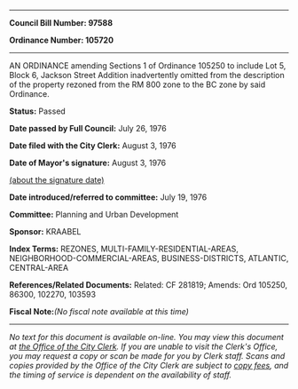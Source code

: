 

********

**Council Bill Number: 97588**
   
**Ordinance Number: 105720**
********

 AN ORDINANCE amending Sections 1 of Ordinance 105250 to include Lot 5, Block 6, Jackson Street Addition inadvertently omitted from the description of the property rezoned from the RM 800 zone to the BC zone by said Ordinance.

**Status:** Passed
   
**Date passed by Full Council:** July 26, 1976
   
**Date filed with the City Clerk:** August 3, 1976
   
**Date of Mayor's signature:** August 3, 1976
   
[(about the signature date)](/~public/approvaldate.htm)
   
   
   
**Date introduced/referred to committee:** July 19, 1976
   
**Committee:** Planning and Urban Development
   
**Sponsor:** KRAABEL
   
   
**Index Terms:** REZONES, MULTI-FAMILY-RESIDENTIAL-AREAS, NEIGHBORHOOD-COMMERCIAL-AREAS, BUSINESS-DISTRICTS, ATLANTIC, CENTRAL-AREA

**References/Related Documents:** Related: CF 281819; Amends: Ord 105250, 86300, 102270, 103593

**Fiscal Note:**_(No fiscal note available at this time)_
********

_No text for this document is available on-line. You may view this document at [the Office of the City Clerk](http://www.seattle.gov/leg/clerk/contactUs.htm). If you are unable to visit the Clerk's Office, you may request a copy or scan be made for you by Clerk staff. Scans and copies provided by the Office of the City Clerk are subject to [copy fees](http://clerk.seattle.gov/~public/clerkfees.htm), and the timing of service is dependent on the availability of staff._

